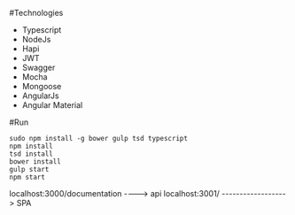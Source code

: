 #Technologies
- Typescript
- NodeJs
- Hapi
- JWT
- Swagger
- Mocha
- Mongoose
- AngularJs
- Angular Material

#Run

`sudo npm install -g bower gulp tsd typescript` <br />
`npm install`  <br />
`tsd install`  <br />
`bower install` <br />
`gulp start`  <br />
`npm start`   <br />


localhost:3000/documentation  ----> api
localhost:3001/ ------------------> SPA 


 
